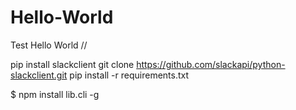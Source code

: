# Hello-World
Test Hello World
//


pip install slackclient
git clone https://github.com/slackapi/python-slackclient.git
pip install -r requirements.txt

$ npm install lib.cli -g

